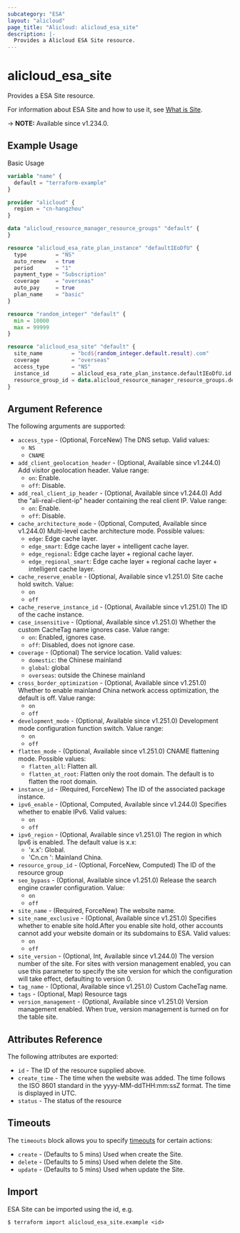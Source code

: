 ```yaml
---
subcategory: "ESA"
layout: "alicloud"
page_title: "Alicloud: alicloud_esa_site"
description: |-
  Provides a Alicloud ESA Site resource.
---
```


# alicloud_esa_site

Provides a ESA Site resource.



For information about ESA Site and how to use it, see [What is Site](https://www.alibabacloud.com/help/en/edge-security-acceleration/esa/user-guide/site-management).

-> **NOTE:** Available since v1.234.0.

## Example Usage

Basic Usage

```terraform
variable "name" {
  default = "terraform-example"
}

provider "alicloud" {
  region = "cn-hangzhou"
}

data "alicloud_resource_manager_resource_groups" "default" {
}

resource "alicloud_esa_rate_plan_instance" "defaultIEoDfU" {
  type         = "NS"
  auto_renew   = true
  period       = "1"
  payment_type = "Subscription"
  coverage     = "overseas"
  auto_pay     = true
  plan_name    = "basic"
}

resource "random_integer" "default" {
  min = 10000
  max = 99999
}

resource "alicloud_esa_site" "default" {
  site_name         = "bcd${random_integer.default.result}.com"
  coverage          = "overseas"
  access_type       = "NS"
  instance_id       = alicloud_esa_rate_plan_instance.defaultIEoDfU.id
  resource_group_id = data.alicloud_resource_manager_resource_groups.default.ids.0
}
```

## Argument Reference

The following arguments are supported:
* `access_type` - (Optional, ForceNew) The DNS setup. Valid values:
  - `NS`
  - `CNAME`
* `add_client_geolocation_header` - (Optional, Available since v1.244.0) Add visitor geolocation header. Value range:
  - `on`: Enable.
  - `off`: Disable.
* `add_real_client_ip_header` - (Optional, Available since v1.244.0) Add the "ali-real-client-ip" header containing the real client IP. Value range:
  - `on`: Enable.
  - `off`: Disable.
* `cache_architecture_mode` - (Optional, Computed, Available since v1.244.0) Multi-level cache architecture mode. Possible values:
  - `edge`: Edge cache layer.
  - `edge_smart`: Edge cache layer + intelligent cache layer.
  - `edge_regional`: Edge cache layer + regional cache layer.
  - `edge_regional_smart`: Edge cache layer + regional cache layer + intelligent cache layer.
* `cache_reserve_enable` - (Optional, Available since v1.251.0) Site cache hold switch. Value:
  - `on`
  - `off`
* `cache_reserve_instance_id` - (Optional, Available since v1.251.0) The ID of the cache instance.
* `case_insensitive` - (Optional, Available since v1.251.0) Whether the custom CacheTag name ignores case. Value range:
  - `on`:  Enabled, ignores case.
  - `off`: Disabled, does not ignore case.
* `coverage` - (Optional) The service location. Valid values:
  - `domestic`: the Chinese mainland
  - `global`: global
  - `overseas`: outside the Chinese mainland
* `cross_border_optimization` - (Optional, Available since v1.251.0) Whether to enable mainland China network access optimization, the default is off. Value range:
  - `on`
  - `off`
* `development_mode` - (Optional, Available since v1.251.0) Development mode configuration function switch. Value range:
  - `on`
  - `off`
* `flatten_mode` - (Optional, Available since v1.251.0) CNAME flattening mode. Possible values:
  - `flatten_all`: Flatten all.
  - `flatten_at_root`: Flatten only the root domain. The default is to flatten the root domain.
* `instance_id` - (Required, ForceNew) The ID of the associated package instance.
* `ipv6_enable` - (Optional, Computed, Available since v1.244.0) Specifies whether to enable IPv6. Valid values:
  - `on`
  - `off`
* `ipv6_region` - (Optional, Available since v1.251.0) The region in which Ipv6 is enabled. The default value is x.x:
  - 'x.x': Global.
  - 'Cn.cn ': Mainland China.
* `resource_group_id` - (Optional, ForceNew, Computed) The ID of the resource group
* `seo_bypass` - (Optional, Available since v1.251.0) Release the search engine crawler configuration. Value:
  - `on`
  - `off`
* `site_name` - (Required, ForceNew) The website name.
* `site_name_exclusive` - (Optional, Available since v1.251.0) Specifies whether to enable site hold.After you enable site hold, other accounts cannot add your website domain or its subdomains to ESA. Valid values:
  - `on`
  - `off`
* `site_version` - (Optional, Int, Available since v1.244.0) The version number of the site. For sites with version management enabled, you can use this parameter to specify the site version for which the configuration will take effect, defaulting to version 0.
* `tag_name` - (Optional, Available since v1.251.0) Custom CacheTag name.
* `tags` - (Optional, Map) Resource tags
* `version_management` - (Optional, Available since v1.251.0) Version management enabled. When true, version management is turned on for the table site.

## Attributes Reference

The following attributes are exported:
* `id` - The ID of the resource supplied above.
* `create_time` - The time when the website was added. The time follows the ISO 8601 standard in the yyyy-MM-ddTHH:mm:ssZ format. The time is displayed in UTC.
* `status` - The status of the resource

## Timeouts

The `timeouts` block allows you to specify [timeouts](https://developer.hashicorp.com/terraform/language/resources/syntax#operation-timeouts) for certain actions:
* `create` - (Defaults to 5 mins) Used when create the Site.
* `delete` - (Defaults to 5 mins) Used when delete the Site.
* `update` - (Defaults to 5 mins) Used when update the Site.

## Import

ESA Site can be imported using the id, e.g.

```shell
$ terraform import alicloud_esa_site.example <id>
```